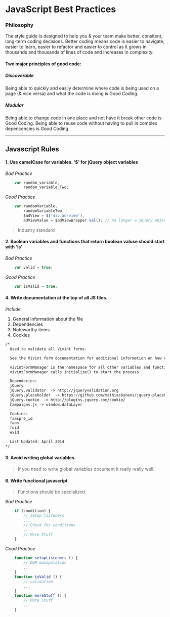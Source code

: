 JavaScript Best Practices
==================

###  Philosophy
  The style guide is designed to help you & your team make better, consitent, long-term coding decisions. Better coding means code is easier to navigate, easier to learn, easier to refactor and easier to control as it grows in thousands and thousands of lines of code and increases in complexity.

#### Two major principles of good code:
#####  Discoverable
  Being able to quickly and easily determine where code is being used on a page (& vice versa) and what the code is doing is Good Coding.

#####  Modular
  Being able to change code in one place and not have it break other code is Good Coding. Being able to reuse code without having to pull in complex depencencies is Good Coding.

* * *
Javascript Rules
--------------------

####  1. Use camelCase for variables. '$' for jQuery object variables

*Bad Practice*
```javascript
	var random_variable,
		random_Variable_Two;

```

*Good Practice*
```javascript
	var randomVariable,
		randomVariableTwo,
		$adView = $('div.ad-view'),
		adViewValue = $adViewWrapper.val(); // no longer a jQuery object
```

> Industry standard

#### 2. Boolean variables and functions that return boolean valuse should start with 'is'

*Bad Practice*
```javascript
	var valid = true;
```

*Good Practice*
```javascript
	var isValid = true;
```

#### 4. Write documentation at the top of all JS files.

*Include*

1. General Information about the file
2. Dependencies
3. Noteworthy items
4. Cookies

```html
/*
  Used to validate all Vivint forms. 

  See the Vivint form documentation for additional information on how Vivint forms are used.

  vivintFormManager is the namespace for all other variables and functions 
  vivintFormManager calls initialize() to start the process.

  Dependecies:
  jQuery
  jQuery.validator  -> http://jqueryvalidation.org
  jQuery.placeholder  -> https://github.com/mathiasbynens/jquery-placeholder
  jQuery.cookie  -> http://plugins.jquery.com/cookie/
  Campaigns.js -> window.dataLayer 

  Cookies:
  faaspre_id
  faas
  foid
  exid

  Last Updated: April 2014
*/
```


#### 3. Avoid writing global variables.

> If you need to write global variables document it really really well.

#### 6. Write functional javascript

> Functions should be specialized.

*Bad Practice*
```javascript
	if (condition) {
		// setup listeners
		...
		// Check for conditions
		...
		// More Stuff
	}	
```

*Good Practice*
```javascript
	function setupListeners () {
		// DOM manipulation
		...
	}
	function isValid () {
		// validation
		...
	}
	function moreStuff () {
		// More Stuff
		...
	}
```
